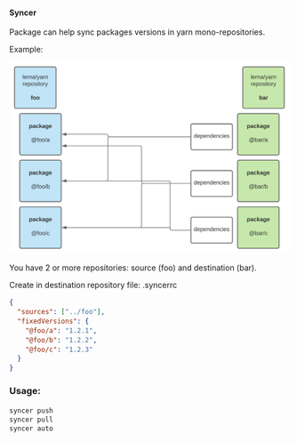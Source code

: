 #### Syncer

Package can help sync packages versions in yarn mono-repositories.

Example:

<img src="./docs/syncer.svg" />

You have 2 or more repositories: source (foo) and destination (bar).

Create in destination repository file: .syncerrc

```json
{
  "sources": ["../foo"],
  "fixedVersions": {
    "@foo/a": "1.2.1",
    "@foo/b": "1.2.2",
    "@foo/c": "1.2.3"
  }
}
```

### Usage:

```
syncer push
syncer pull
syncer auto
```
